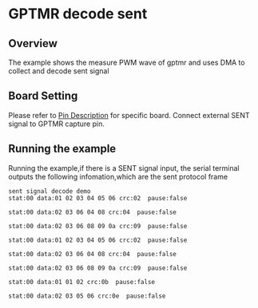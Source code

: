 # GPTMR decode sent

## Overview

The example shows the measure PWM wave of gptmr and uses DMA to collect and decode sent signal

## Board Setting

Please refer to [Pin Description](lab_board_resource) for specific board.
Connect external SENT signal to GPTMR capture pin.


## Running the example

Running the example,if there is a SENT signal input, the serial terminal outputs the following infomation,which are the sent protocol frame
```console
sent signal decode demo
stat:00 data:01 02 03 04 05 06 crc:02  pause:false

stat:00 data:02 03 06 04 08 crc:04  pause:false

stat:00 data:02 03 06 08 09 0a crc:09  pause:false

stat:00 data:01 02 03 04 05 06 crc:02  pause:false

stat:00 data:02 03 06 04 08 crc:04  pause:false

stat:00 data:02 03 06 08 09 0a crc:09  pause:false

stat:00 data:01 01 02 crc:0b  pause:false

stat:00 data:02 03 05 06 crc:0e  pause:false


```